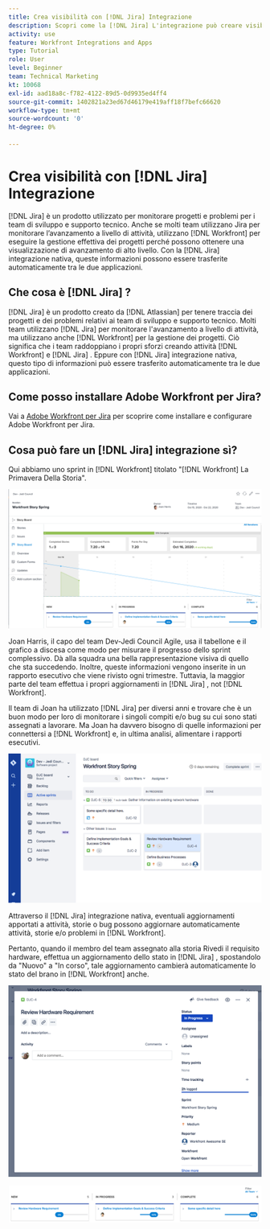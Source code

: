 ```yaml
---
title: Crea visibilità con [!DNL Jira] Integrazione
description: Scopri come la [!DNL Jira] L'integrazione può creare visibilità sulle attività del team.
activity: use
feature: Workfront Integrations and Apps
type: Tutorial
role: User
level: Beginner
team: Technical Marketing
kt: 10068
exl-id: aad18a8c-f782-4122-89d5-0d9935ed4ff4
source-git-commit: 1402821a23ed67d46179e419aff18f7befc66620
workflow-type: tm+mt
source-wordcount: '0'
ht-degree: 0%

---
```


# Crea visibilità con [!DNL Jira] Integrazione

[!DNL Jira]  è un prodotto utilizzato per monitorare progetti e problemi per i team di sviluppo e supporto tecnico. Anche se molti team utilizzano Jira per monitorare l’avanzamento a livello di attività, utilizzano [!DNL Workfront] per eseguire la gestione effettiva dei progetti perché possono ottenere una visualizzazione di avanzamento di alto livello. Con la [!DNL Jira]  integrazione nativa, queste informazioni possono essere trasferite automaticamente tra le due applicazioni.

## Che cosa è [!DNL Jira] ?

[!DNL Jira]  è un prodotto creato da [!DNL Atlassian] per tenere traccia dei progetti e dei problemi relativi ai team di sviluppo e supporto tecnico. Molti team utilizzano [!DNL Jira]  per monitorare l&#39;avanzamento a livello di attività, ma utilizzano anche [!DNL Workfront] per la gestione dei progetti. Ciò significa che i team raddoppiano i propri sforzi creando attività [!DNL Workfront] e [!DNL Jira] . Eppure con [!DNL Jira]  integrazione nativa, questo tipo di informazioni può essere trasferito automaticamente tra le due applicazioni.

## Come posso installare Adobe Workfront per Jira?

Vai a [Adobe Workfront per Jira](https://experienceleague.adobe.com/docs/workfront/using/adobe-workfront-integrations/workfront-for-jira/workfront-for-jira.html?lang=en) per scoprire come installare e configurare Adobe Workfront per Jira.

## Cosa può fare un [!DNL Jira]  integrazione sì?

Qui abbiamo uno sprint in [!DNL Workfront] titolato &quot;[!DNL Workfront] La Primavera Della Storia&quot;.

![Grafico a discesa storyboard](assets/Jira01.png)

Joan Harris, il capo del team Dev-Jedi Council Agile, usa il tabellone e il grafico a discesa come modo per misurare il progresso dello sprint complessivo. Dà alla squadra una bella rappresentazione visiva di quello che sta succedendo. Inoltre, queste informazioni vengono inserite in un rapporto esecutivo che viene rivisto ogni trimestre. Tuttavia, la maggior parte del team effettua i propri aggiornamenti in [!DNL Jira] , not [!DNL Workfront].

Il team di Joan ha utilizzato [!DNL Jira]  per diversi anni e trovare che è un buon modo per loro di monitorare i singoli compiti e/o bug su cui sono stati assegnati a lavorare. Ma Joan ha davvero bisogno di quelle informazioni per connettersi a [!DNL Workfront] e, in ultima analisi, alimentare i rapporti esecutivi.

![Storyboard di Jira](assets/Jira02.png)

Attraverso il [!DNL Jira]  integrazione nativa, eventuali aggiornamenti apportati a attività, storie o bug possono aggiornare automaticamente attività, storie e/o problemi in [!DNL Workfront].

Pertanto, quando il membro del team assegnato alla storia Rivedi il requisito hardware, effettua un aggiornamento dello stato in [!DNL Jira] , spostandolo da &quot;Nuovo&quot; a &quot;In corso&quot;, tale aggiornamento cambierà automaticamente lo stato del brano in [!DNL Workfront] anche.

![Pagina di stato della Jira](assets/Jira03.png)

![Colonne di stato](assets/Jira04.png)
